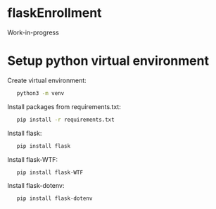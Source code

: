 # flaskEnrollment

Work-in-progress

# Setup python virtual environment

Create virtual environment:
```bash
   python3 -m venv
```

Install packages from requirements.txt:
```bash
   pip install -r requirements.txt
```

Install flask:
```bash
   pip install flask
```

Install flask-WTF:
```bash
   pip install flask-WTF
```

Install flask-dotenv:
```bash
   pip install flask-dotenv
```
